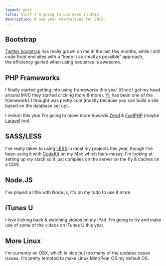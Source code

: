 ```yaml
---
layout: post
title: Stuff I'm going to use more in 2013
description: 6 new year resolutions for 2013.
---
```

## Bootstrap

[Twitter bootstrap](http://twitter.github.com/bootstrap/) has really grown on me in the last few months, while I still code front end sites with a "keep it as small as possible" approach, the efficiency gained when using bootstrap is awesome.

## PHP Frameworks

I finally started getting into using frameworks this year (Once I got my head around MVC they started clicking more & more). [Yii](http://www.yiiframework.com/) has been one of the frameworks I thought was pretty cool (mostly because you can build a site based on the database set up).

I reckon this year I'm going to move more towards [Zend](http://framework.zend.com/) & [FuelPHP](http://fuelphp.com/) (maybe [Laravel](http://laravel.com/) too).

## SASS/LESS

I've really taken to using [LESS](http://lesscss.org/) in most my projects this year, though I've been using it with [CodeKit](http://incident57.com/codekit/) on my Mac which feels messy. I'm looking at setting up my stack so it just complies on the server on the fly & caches on a CDN.

## Node.JS

I've played a little with Node.js, it's on my todo to use it more.

## iTunes U

I love kicking back & watching videos on my iPad. I'm going to try and make use of some of the videos on iTunes U this year.

## More Linux

I'm currently on OSX, which is nice but too many of the updates cause issues. I'm pretty tempted to make Linux Mint/Pear OS my default OS.
